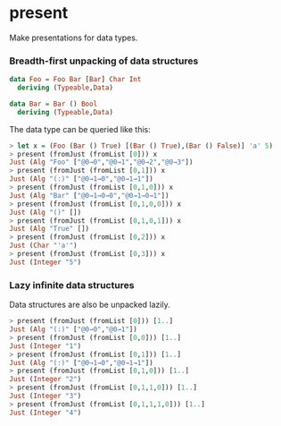 present
=====

Make presentations for data types.

### Breadth-first unpacking of data structures

``` haskell
data Foo = Foo Bar [Bar] Char Int
  deriving (Typeable,Data)

data Bar = Bar () Bool
  deriving (Typeable,Data)
```

The data type can be queried like this:

``` haskell
> let x = (Foo (Bar () True) [(Bar () True),(Bar () False)] 'a' 5)
> present (fromJust (fromList [0])) x
Just (Alg "Foo" ["@0→0","@0→1","@0→2","@0→3"])
> present (fromJust (fromList [0,1])) x
Just (Alg "(:)" ["@0→1→0","@0→1→1"])
> present (fromJust (fromList [0,1,0])) x
Just (Alg "Bar" ["@0→1→0→0","@0→1→0→1"])
> present (fromJust (fromList [0,1,0,0])) x
Just (Alg "()" [])
> present (fromJust (fromList [0,1,0,1])) x
Just (Alg "True" [])
> present (fromJust (fromList [0,2])) x
Just (Char "'a'")
> present (fromJust (fromList [0,3])) x
Just (Integer "5")
```

### Lazy infinite data structures

Data structures are also be unpacked lazily.

``` haskell
> present (fromJust (fromList [0])) [1..]
Just (Alg "(:)" ["@0→0","@0→1"])
> present (fromJust (fromList [0,0])) [1..]
Just (Integer "1")
> present (fromJust (fromList [0,1])) [1..]
Just (Alg "(:)" ["@0→1→0","@0→1→1"])
> present (fromJust (fromList [0,1,0])) [1..]
Just (Integer "2")
> present (fromJust (fromList [0,1,1,0])) [1..]
Just (Integer "3")
> present (fromJust (fromList [0,1,1,1,0])) [1..]
Just (Integer "4")
```
